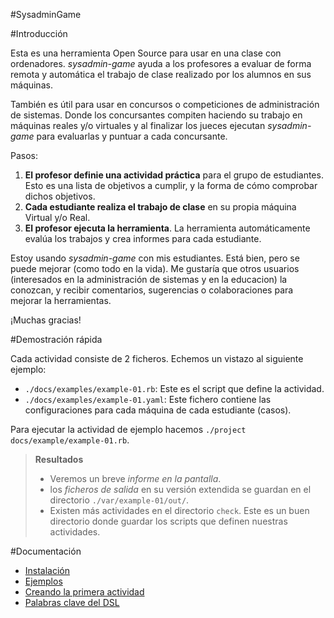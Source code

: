 #SysadminGame

#Introducción

Esta es una herramienta Open Source para usar en una clase con ordenadores.
*sysadmin-game* ayuda a los profesores a evaluar de forma remota y automática
el trabajo de clase realizado por los alumnos en sus máquinas.

También es útil para usar en concursos o competiciones de administración
de sistemas. Donde los concursantes compiten haciendo su trabajo en máquinas
reales y/o virtuales y al finalizar los jueces ejecutan *sysadmin-game*
para evaluarlas y puntuar a cada concursante.

Pasos:

1. **El profesor definie una actividad práctica** para el grupo de estudiantes. 
Esto es una lista de objetivos a cumplir, y la forma de cómo comprobar dichos objetivos.
1. **Cada estudiante realiza el trabajo de clase** en su propia máquina
Virtual y/o Real. 
1. **El profesor ejecuta la herramienta**. La herramienta automáticamente
evalúa los trabajos y crea informes para cada estudiante.

Estoy usando *sysadmin-game* con mis estudiantes. Está bien, pero se puede
mejorar (como todo en la vida). Me gustaría que otros usuarios (interesados
en la administración de sistemas y en la educacion) la conozcan, y recibir
comentarios, sugerencias o colaboraciones para mejorar la herramientas.

¡Muchas gracias!

#Demostración rápida

Cada actividad consiste de 2 ficheros. Echemos un vistazo al siguiente ejemplo:
* `./docs/examples/example-01.rb`: Este es el script que define la actividad.
* `./docs/examples/example-01.yaml`: Este fichero contiene las configuraciones para
cada máquina de cada estudiante (casos).

Para ejecutar la actividad de ejemplo hacemos `./project docs/example/example-01.rb`.

> **Resultados** 
> * Veremos un breve *informe en la pantalla*.
> * los *ficheros de salida* en su versión extendida se guardan en el directorio `./var/example-01/out/`.
> * Existen más actividades en el directorio `check`. Este es un buen directorio donde
guardar los scripts que definen nuestras actividades.

#Documentación
* [Instalación](./instalacion.md)
* [Ejemplos](./ejemplos/README.md)
* [Creando la primera actividad](./primera-actividad.md)
* [Palabras clave del DSL](./palabras-clave-dsl.md)
